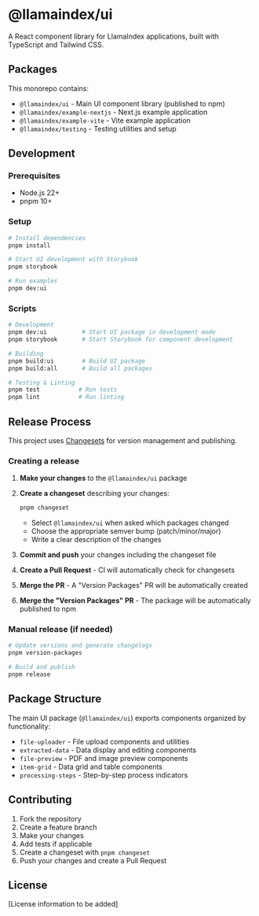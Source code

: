 # @llamaindex/ui

A React component library for LlamaIndex applications, built with TypeScript and Tailwind CSS.

## Packages

This monorepo contains:

- `@llamaindex/ui` - Main UI component library (published to npm)
- `@llamaindex/example-nextjs` - Next.js example application
- `@llamaindex/example-vite` - Vite example application
- `@llamaindex/testing` - Testing utilities and setup

## Development

### Prerequisites

- Node.js 22+
- pnpm 10+

### Setup

```bash
# Install dependencies
pnpm install

# Start UI development with Storybook
pnpm storybook

# Run examples
pnpm dev:ui
```

### Scripts

```bash
# Development
pnpm dev:ui          # Start UI package in development mode
pnpm storybook       # Start Storybook for component development

# Building
pnpm build:ui        # Build UI package
pnpm build:all       # Build all packages

# Testing & Linting
pnpm test           # Run tests
pnpm lint           # Run linting
```

## Release Process

This project uses [Changesets](https://github.com/changesets/changesets) for version management and publishing.

### Creating a release

1. **Make your changes** to the `@llamaindex/ui` package

2. **Create a changeset** describing your changes:
   ```bash
   pnpm changeset
   ```
   - Select `@llamaindex/ui` when asked which packages changed
   - Choose the appropriate semver bump (patch/minor/major)
   - Write a clear description of the changes

3. **Commit and push** your changes including the changeset file

4. **Create a Pull Request** - CI will automatically check for changesets

5. **Merge the PR** - A "Version Packages" PR will be automatically created

6. **Merge the "Version Packages" PR** - The package will be automatically published to npm

### Manual release (if needed)

```bash
# Update versions and generate changelogs
pnpm version-packages

# Build and publish
pnpm release
```

## Package Structure

The main UI package (`@llamaindex/ui`) exports components organized by functionality:

- `file-uploader` - File upload components and utilities
- `extracted-data` - Data display and editing components  
- `file-preview` - PDF and image preview components
- `item-grid` - Data grid and table components
- `processing-steps` - Step-by-step process indicators

## Contributing

1. Fork the repository
2. Create a feature branch
3. Make your changes
4. Add tests if applicable
5. Create a changeset with `pnpm changeset`
6. Push your changes and create a Pull Request

## License

[License information to be added]
